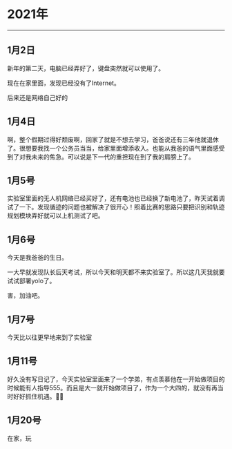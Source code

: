 # 2021年

---

## 1月2日

新年的第二天，电脑已经弄好了，键盘突然就可以使用了。

现在在家里面，发现已经没有了Internet。

后来还是网络自己好的

## 1月4日

啊，整个假期过得好颓废啊，回家了就是不想去学习，爸爸说还有三年他就退休了。很想要我找一个公务员当当，给家里面增添收入。也能从我爸的语气里面感受到了对我未来的焦急。可以说是下一代的重担现在到了我的肩膀上了。

## 1月5号

实验室里面的无人机网络已经买好了，还有电池也已经换了新电池了，昨天试着调试了一下。发现循迹的问题也被解决了很开心！照着比赛的思路只要把识别和轨迹规划模块弄好就可以上机测试了吧。

## 1月6号

今天是我爸爸的生日。

一大早就发现队长后天考试，所以今天和明天都不来实验室了。所以这几天我就要试试部署yolo了。

害，加油吧。

## 1月7号

今天比以往更早地来到了实验室

## 1月11号

好久没有写日记了，今天实验室里面来了一个学弟，有点羡慕他在一开始做项目的时候能有人指导555。而且是大一就开始做项目了，作为一个大四的，就没有再当时好好抓住机遇。:dancing_men:

## 1月20号

在家，玩